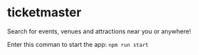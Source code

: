# ticketmaster

Search for events, venues and attractions near you or anywhere!

Enter this comman to start the app:
<code>npm run start</code>
